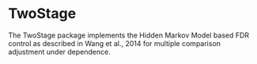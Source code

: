 # TwoStage
The TwoStage package implements the Hidden Markov Model based FDR control as described in Wang et al., 2014 for multiple comparison adjustment under dependence.

